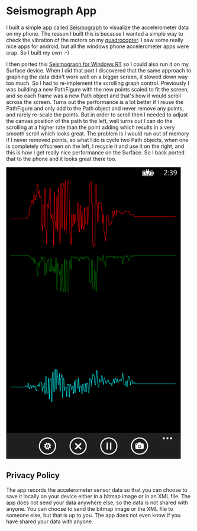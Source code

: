 # Seismograph App

I built a simple app called [Seismograph](https://www.microsoft.com/en-us/p/seismograph/9nblggh0jfj9) to visualize the accelerometer data on my phone.  The reason I built this is because I wanted a simple way to check the vibration of the motors on my [quadrocopter](https://www.youtube.com/watch?v=317bHNNlHZc).  I saw some really nice apps for android, but all the windows phone accelerometer apps were crap.  So I built my own :-) 

I then ported this [Seismograph for Windows RT](http://apps.microsoft.com/windows/app/seismograph-tablet/54c097ff-4b3b-48fb-b817-24c8c943eb48) so I could also run it on my Surface device.  When I did that port I discovered that the same approach to graphing the data didn't work well on a bigger screen, it slowed down way too much.  So I had to re-implement the scrolling graph control.  Previously I was building a new PathFigure with the new points scaled to fit the screen, and so each frame was a new Path object and that's how it would scroll across the screen.  Turns out the performance is a lot better if I reuse the PathFigure and only add to the Path object and never remove any points, and rarely re-scale the points.  But in order to scroll then I needed to adjust the canvas position of the path to the left, well turns out I can do the scrolling at a higher rate than the point adding which results in a very smooth scroll which looks great.  The problem is I would run out of memory if I never removed points, so what I do is cycle two Path objects, when one is completely offscreen on the left, I recycle it and use it on the right, and this is how I get really nice performance on the Surface.  So I back ported that to the phone and it looks great there too.

![screen](screen.png)

## Privacy Policy

The app records the accelerometer sensor data so that you can choose to save it locally on your device either in a bitmap image or in an XML file.  The app does not send your data anywhere else, so the data is not shared with anyone.  You can choose to send the bitmap image or the XML file to someone else, but that is up to you.  The app does not even know if you have shared your data with anyone.